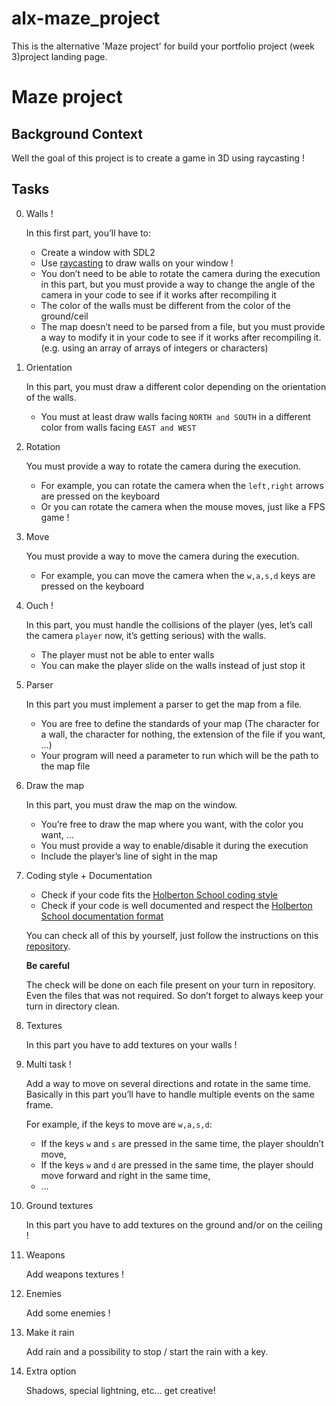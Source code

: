 # alx-maze_project
This is the alternative 'Maze project' for build your portfolio project (week 3)project landing page.
# **Maze project**

## Background Context

Well the goal of this project is to create a game in 3D using raycasting !

## Tasks

0. Walls !

    In this first part, you’ll have to:
    * Create a window with SDL2
    * Use [raycasting](https://permadi.com/1996/05/ray-casting-tutorial-table-of-contents/) to draw walls on your window !
    * You don’t need to be able to rotate the camera during the execution in this part, but you must provide a way to change the angle of the camera in your code to see if it works after recompiling it
    * The color of the walls must be different from the color of the ground/ceil
    * The map doesn’t need to be parsed from a file, but you must provide a way to modify it in your code to see if it works after recompiling it. (e.g. using an array of arrays of integers or characters)

1. Orientation

    In this part, you must draw a different color depending on the orientation of the walls.
    * You must at least draw walls facing `NORTH and SOUTH` in a different color from walls facing `EAST and WEST`

2. Rotation

    You must provide a way to rotate the camera during the execution.
    * For example, you can rotate the camera when the `left,right` arrows are pressed on the keyboard
    * Or you can rotate the camera when the mouse moves, just like a FPS game !

3. Move

    You must provide a way to move the camera during the execution.
    * For example, you can move the camera when the `w,a,s,d` keys are pressed on the keyboard

4. Ouch !

    In this part, you must handle the collisions of the player (yes, let’s call the camera `player` now, it’s getting serious) with the walls.
    * The player must not be able to enter walls
    * You can make the player slide on the walls instead of just stop it

5. Parser

    In this part you must implement a parser to get the map from a file.
    * You are free to define the standards of your map (The character for a wall, the character for nothing, the extension of the file if you want, …)
    * Your program will need a parameter to run which will be the path to the map file

6. Draw the map

    In this part, you must draw the map on the window.
    * You’re free to draw the map where you want, with the color you want, …
    * You must provide a way to enable/disable it during the execution
    * Include the player’s line of sight in the map

7. Coding style + Documentation

    * Check if your code fits the [Holberton School coding style](https://github.com/holbertonschool/Betty/wiki)
    * Check if your code is well documented and respect the [Holberton School documentation format](https://github.com/holbertonschool/Betty/blob/master/betty-doc.pl)

    You can check all of this by yourself, just follow the instructions on this [repository](https://github.com/holbertonschool/Betty).

    __Be careful__

    The check will be done on each file present on your turn in repository. Even the files that was not required. So don’t forget to always keep your turn in directory clean.

8. Textures

    In this part you have to add textures on your walls !

9. Multi task !

    Add a way to move on several directions and rotate in the same time. Basically in this part you’ll have to handle multiple events on the same frame.

    For example, if the keys to move are `w,a,s,d`:
    * If the keys `w` and `s` are pressed in the same time, the player shouldn’t move,
    * If the keys `w` and `d` are pressed in the same time, the player should move forward and right in the same time,
    * …

10. Ground textures

    In this part you have to add textures on the ground and/or on the ceiling !

11. Weapons

    Add weapons textures !

12. Enemies

    Add some enemies !

13. Make it rain

    Add rain and a possibility to stop / start the rain with a key.

14. Extra option

    Shadows, special lightning, etc… get creative!
